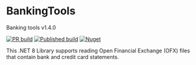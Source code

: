 # BankingTools
Banking tools v1.4.0

[![PR build](https://github.com/jim-dale/BankingTools/actions/workflows/ofxnet-publish.yml/badge.svg)](https://github.com/jim-dale/BankingTools/actions/workflows/ofxnet-publish.yml)
[![Published build](https://github.com/jim-dale/BankingTools/actions/workflows/ofxnet-publish.yml/badge.svg)](https://github.com/jim-dale/BankingTools/actions/workflows/ofxnet-publish.yml)
[![Nuget](https://img.shields.io/nuget/v/OfxNet)](https://www.nuget.org/packages/OfxNet/)

This .NET 8 Library supports reading Open Financial Exchange (OFX) files that contain bank and credit card statements.
